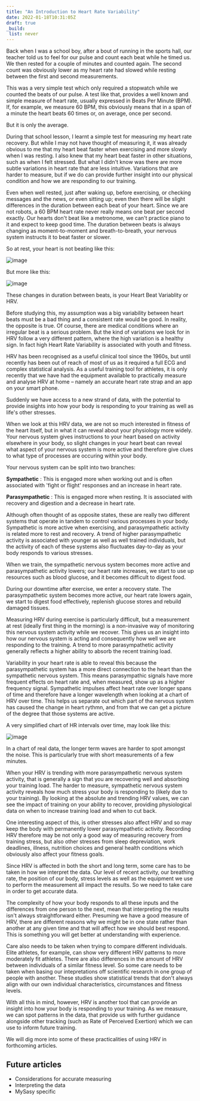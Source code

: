 ```yaml
---
title: "An Introduction to Heart Rate Variability"
date: 2022-01-18T10:31:05Z
draft: true
_build:
 list: never
---
```

Back when I was a school boy, after a bout of running in the sports hall, our teacher told us to feel for our pulse and count each beat while he timed us. We then rested for a couple of minutes and counted again. The second count was obviously lower as my heart rate had slowed while resting between the first and second measurements.

This was a very simple test which only required a stopwatch while we counted the beats of our pulse. A test like that, provides a well known and simple measure of heart rate, usually expressed in Beats Per Minute (BPM). If, for example, we measure 60 BPM, this obviously means that in a span of a minute the heart beats 60 times or, on average, once per second.

But it is only the average.

During that school lesson, I learnt a simple test for measuring my heart rate recovery. But while I may not have thought of measuring it, it was already obvious to me that my heart beat faster when exercising and more slowly when I was resting. I also knew that my heart beat faster in other situations, such as when I felt stressed. But what I didn't know was there are more subtle variations in heart rate that are less intuitive. Variations that are harder to measure, but if we do can provide further insight into our physical condition and how we are responding to our training.

Even when well rested, just after waking up, before exercising, or checking messages and the news, or even sitting up; even then there will be slight differences in the duration between each beat of your heart. Since we are not robots, a 60 BPM heart rate never really means one beat per second exactly. Our hearts don't beat like a metronome, we can't practice piano to it and expect to keep good time. The duration between beats is always changing as moment-to-moment and breath-to-breath, your nervous system instructs it to beat faster or slower.

So at rest, your heart is not beating like this:

![image](../ECG-regular.svg)

But more like this:

![image](../ECG-variable.svg)

These changes in duration between beats, is your Heart Beat Variablity or HRV.

Before studying this, my assumption was a big variability between heart beats must be a bad thing and a consistent rate would be good. In reality, the opposite is true. Of course, there are medical conditions where an irregular beat is a serious problem. But the kind of variations we look for in HRV follow a very different pattern, where the high variation is a healthy sign. In fact high Heart Rate Variability is associated with youth and fitness.

HRV has been recognised as a useful clinical tool since the 1960s, but until recently has been out of reach of most of us as it required a full ECG and complex statistical analysis. As a useful training tool for athletes, it is only recently that we have had the equipment available to practically measure and analyse HRV at home – namely an accurate heart rate strap and an app on your smart phone.

Suddenly we have access to a new strand of data, with the potential to provide insights into how your body is responding to your training as well as life's other stresses.

When we look at this HRV data, we are not so much interested in fitness of the heart itself, but in what it can reveal about your physiology more widely. Your nervous system gives instructions to your heart based on activity elsewhere in your body, so slight changes in your heart beat can reveal what aspect of your nervous system is more active and therefore give clues to what type of processes are occuring within your body.

Your nervous system can be split into two branches:

**Sympathetic**
: This is engaged more when working out and is often associated with 'fight or flight' responses and an increase in heart rate.

**Parasympathetic**
: This is engaged more when resting. It is associated with recovery and digestion and a decrease in heart rate.

Although often thought of as opposite states, these are really two different systems that operate in tandem to control various processes in your body. Sympathetic is more active when exercising, and parasympathetic activity is related more to rest and recovery. A trend of higher parasympathetic activity is associated with younger as well as well trained individuals, but the activity of each of these systems also fluctuates day-to-day as your body responds to various stresses. 

When we train, the sympathetic nervous system becomes more active and parasympathetic activity lowers; our heart rate increases, we start to use up resources such as blood glucose, and it becomes difficult to digest food.

During our downtime after exercise, we enter a recovery state. The parasympathetic system becomes more active, our heart rate lowers again, we start to digest food effectively, replenish glucose stores and rebuild damaged tissues.

Measuring HRV during exercise is particularly difficult, but a measurement at rest (ideally first thing in the morning) is a non-invasive way of monitoring this nervous system activity while we recover. This gives us an insight into how our nervous system is acting and consequently how well we are responding to the training. A trend to more parasympathetic activity generally reflects a higher ability to absorb the recent training load.

Variability in your heart rate is able to reveal this because the parasympathetic system has a more direct connection to the heart than the sympathetic nervous system. This means parasympathic signals have more frequent effects on heart rate and, when measured, show up as a higher frequency signal. Sympathetic impulses affect heart rate over longer spans of time and therefore have a longer wavelength when looking at a chart of HRV over time. This helps us separate out which part of the nervous system has caused the change in heart rythmn, and from that we can get a picture of the degree that those systems are active.

A very simplified chart of HR intervals over time, may look like this:

![image](../HRV-over-time.svg)

In a chart of real data, the longer term waves are harder to spot amongst the noise. This is particularly true with short measurements of a few minutes.

When your HRV is trending with more parasympathetic nervous system activity, that is generally a sign that you are recovering well and absorbing your training load. The harder to measure, sympathetic nervous system activity reveals how much stress your body is responding to (likely due to your training). By looking at the absolute and trending HRV values, we can see the impact of training on your ability to recover, providing physiological data on when to increase training load and when to cut back.

One interesting aspect of this, is other stresses also affect HRV and so may keep the body with permanently lower parasympathetic activity. Recording HRV therefore may be not only a good way of measuring recovery from training stress, but also other stresses from sleep depreviation, work deadlines, illness, nutrition choices and general health conditions which obviously also affect your fitness goals.

Since HRV is affected in both the short and long term, some care has to be taken in how we interpret the data. Our level of recent activity, our breathing rate, the position of our body, stress levels as well as the equipment we use to perform the measurement all impact the results. So we need to take care in order to get accurate data.

The complexity of how your body responds to all these inputs and the differences from one person to the next, mean that interpreting the results isn't always straightforward either. Presuming we have a good measure of HRV, there are different reasons why we might be in one state rather than another at any given time and that will affect how we should best respond. This is something you will get better at understanding with experience.

Care also needs to be taken when trying to compare different individuals. Elite athletes, for example, can show very different HRV patterns to more moderately fit athletes. There are also differences in the amount of HRV between individuals of a similar fitness level. So some care needs to be taken when basing our intepretations off scientific research in one group of people with another. These studies show statistical trends that don't always align with our own individual characteristics, circumstances and fitness levels.

With all this in mind, however, HRV is another tool that can provide an insight into how your body is responding to your training. As we measure, we can spot patterns in the data, that provide us with further guidance alongside other tracking (such as Rate of Perceived Exertion) which we can use to inform future training.

We will dig more into some of these practicalities of using HRV in forthcoming articles.


Future articles
-

* Considerations for accurate measuring
* Interpreting the data
* MySasy specific
